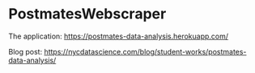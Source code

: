 # PostmatesWebscraper

The application: 
https://postmates-data-analysis.herokuapp.com/

Blog post:
https://nycdatascience.com/blog/student-works/postmates-data-analysis/
